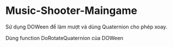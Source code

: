 # Music-Shooter-Maingame

Sử dụng DOWeen để làm mượt và dùng Quaternion cho phép xoay.

Dùng function DoRotateQuaternion của DOWeen
